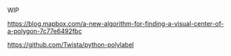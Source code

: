 WIP

https://blog.mapbox.com/a-new-algorithm-for-finding-a-visual-center-of-a-polygon-7c77e6492fbc

https://github.com/Twista/python-polylabel

